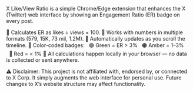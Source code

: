 X Like/View Ratio is a simple Chrome/Edge extension that enhances the X (Twitter) web interface by showing an Engagement Ratio (ER) badge on every post.

🔹 Calculates ER as likes ÷ views × 100.
🔹 Works with numbers in multiple formats (579, 15K, 73 mil, 1.2M).
🔹 Automatically updates as you scroll the timeline.
🔹 Color-coded badges:
  🟢 Green = ER > 3%
  🟠 Amber = 1–3%
  🔴 Red = < 1%
🔹 All calculations happen locally in your browser — no data is collected or sent anywhere.

⚠️ Disclaimer: This project is not affiliated with, endorsed by, or connected to X Corp. It simply augments the web interface for personal use. Future changes to X’s website structure may affect functionality.
